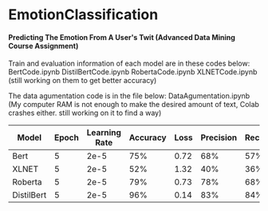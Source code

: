 # EmotionClassification
#### Predicting The Emotion From A User's Twit (Advanced Data Mining Course Assignment)

Train and evaluation information of each model are in these codes below:
BertCode.ipynb
DistilBertCode.ipynb
RobertaCode.ipynb
XLNETCode.ipynb
(still working on them to get better accuracy)

The data agumentation code is in the file below:
DataAgumentation.ipynb
(My computer RAM is not enough to make the desired amount of text, Colab crashes either. still working on it to find a way)


|    Model   |  Epoch | Learning Rate | Accuracy |  Loss | Precision | Recall | F-score |
|------------|--------|---------------|----------|-------|-----------|--------|---------|
|    Bert    |    5   |      2e-5     |    75%   |  0.72 |    68%    |   57%  |   61%   |
|    XLNET   |    5   |      2e-5     |    52%   |  1.32 |    40%    |   36%  |  360%   |
|   Roberta  |    5   |      2e-5     |    79%   |  0.73 |    78%    |   68%  |   70%   |
| DistilBert |    5   |      2e-5     |    96%   |  0.14 |    83%    |  84%   |   83%   |
